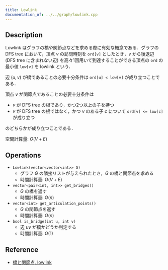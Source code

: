 ```yaml
---
title: Lowlink
documentation_of: ../../graph/lowlink.cpp
---
```


## Description

Lowlink はグラフの橋や関節点などを求める際に有効な概念である．グラフの DFS tree において，頂点 $v$ の訪問時刻を `ord[v]` としたとき，$v$ から後退辺 (DFS tree に含まれない辺) を高々1回用いて到達することができる頂点の `ord` の最小値 `low[v]` を lowlink という．

辺 $(u, v)$ が橋であることの必要十分条件は `ord[u] < low[v]` が成り立つことである．

頂点 $v$ が関節点であることの必要十分条件は
- $v$ が DFS tree の根であり，かつ2つ以上の子を持つ
- $v$ が DFS tree の根ではなく，かつ $v$ のある子 $c$ について `ord[v] <= low[c]` が成り立つ

のどちらかが成り立つことである．

空間計算量: $O(V + E)$

## Operations

- `Lowlink(vector<vector<int>> G)`
    - グラフ $G$ の隣接リストが与えられたとき，$G$ の橋と関節点を求める
    - 時間計算量: $O(V + E)$
- `vector<pair<int, int>> get_bridges()`
    - $G$ の橋を返す
    - 時間計算量: $O(n)$
- `vector<int> get_articulation_points()`
    - $G$ の関節点を返す
    - 時間計算量: $O(n)$
- `bool is_bridge(int u, int v)`
    - 辺 $uv$ が橋かどうか判定する
    - 時間計算量: $O(1)$

## Reference

- [橋と関節点, lowlink](https://kagamiz.hatenablog.com/entry/2013/10/05/005213)